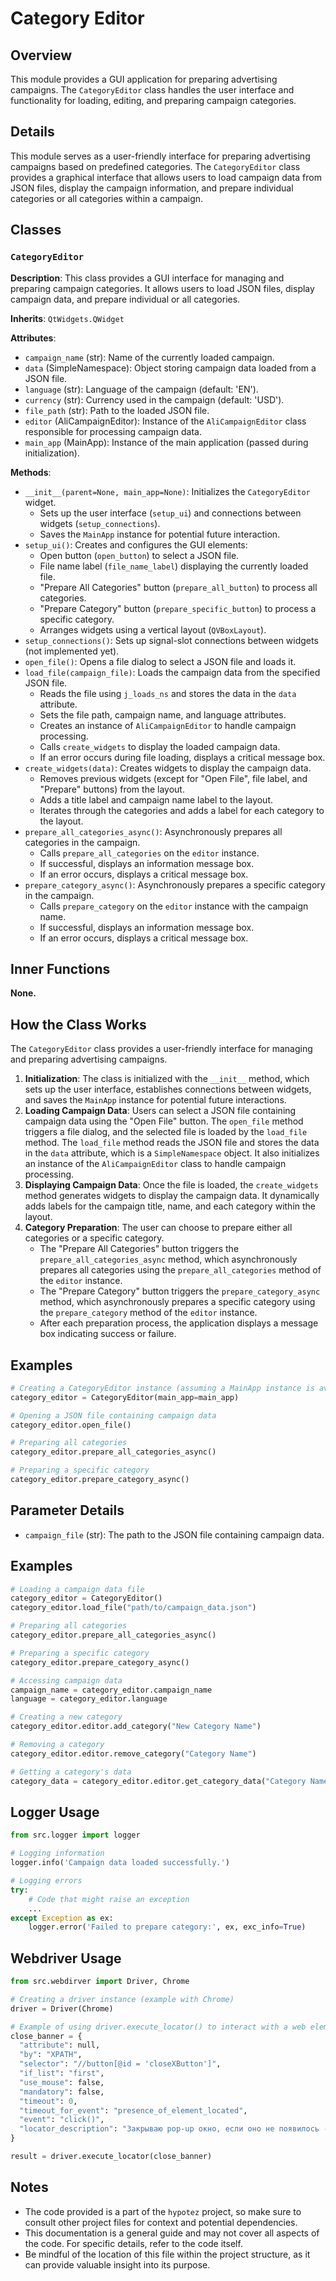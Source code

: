 # Category Editor

## Overview

This module provides a GUI application for preparing advertising campaigns. The `CategoryEditor` class handles the user interface and functionality for loading, editing, and preparing campaign categories.

## Details

This module serves as a user-friendly interface for preparing advertising campaigns based on predefined categories. The `CategoryEditor` class provides a graphical interface that allows users to load campaign data from JSON files, display the campaign information, and prepare individual categories or all categories within a campaign.

## Classes

### `CategoryEditor`

**Description**: This class provides a GUI interface for managing and preparing campaign categories. It allows users to load JSON files, display campaign data, and prepare individual or all categories.

**Inherits**: `QtWidgets.QWidget`

**Attributes**:

- `campaign_name` (str): Name of the currently loaded campaign.
- `data` (SimpleNamespace): Object storing campaign data loaded from a JSON file.
- `language` (str): Language of the campaign (default: 'EN').
- `currency` (str): Currency used in the campaign (default: 'USD').
- `file_path` (str): Path to the loaded JSON file.
- `editor` (AliCampaignEditor): Instance of the `AliCampaignEditor` class responsible for processing campaign data.
- `main_app` (MainApp): Instance of the main application (passed during initialization).

**Methods**:

- `__init__(parent=None, main_app=None)`: Initializes the `CategoryEditor` widget. 
    - Sets up the user interface (`setup_ui`) and connections between widgets (`setup_connections`).
    - Saves the `MainApp` instance for potential future interaction.
- `setup_ui()`: Creates and configures the GUI elements:
    - Open button (`open_button`) to select a JSON file.
    - File name label (`file_name_label`) displaying the currently loaded file.
    - "Prepare All Categories" button (`prepare_all_button`) to process all categories.
    - "Prepare Category" button (`prepare_specific_button`) to process a specific category.
    - Arranges widgets using a vertical layout (`QVBoxLayout`).
- `setup_connections()`: Sets up signal-slot connections between widgets (not implemented yet).
- `open_file()`: Opens a file dialog to select a JSON file and loads it.
- `load_file(campaign_file)`: Loads the campaign data from the specified JSON file.
    - Reads the file using `j_loads_ns` and stores the data in the `data` attribute.
    - Sets the file path, campaign name, and language attributes.
    - Creates an instance of `AliCampaignEditor` to handle campaign processing.
    - Calls `create_widgets` to display the loaded campaign data.
    - If an error occurs during file loading, displays a critical message box.
- `create_widgets(data)`: Creates widgets to display the campaign data.
    - Removes previous widgets (except for "Open File", file label, and "Prepare" buttons) from the layout.
    - Adds a title label and campaign name label to the layout.
    - Iterates through the categories and adds a label for each category to the layout.
- `prepare_all_categories_async()`: Asynchronously prepares all categories in the campaign.
    - Calls `prepare_all_categories` on the `editor` instance.
    - If successful, displays an information message box.
    - If an error occurs, displays a critical message box.
- `prepare_category_async()`: Asynchronously prepares a specific category in the campaign.
    - Calls `prepare_category` on the `editor` instance with the campaign name.
    - If successful, displays an information message box.
    - If an error occurs, displays a critical message box.

## Inner Functions

**None.**

## How the Class Works

The `CategoryEditor` class provides a user-friendly interface for managing and preparing advertising campaigns. 

1. **Initialization**: The class is initialized with the `__init__` method, which sets up the user interface, establishes connections between widgets, and saves the `MainApp` instance for potential future interactions.
2. **Loading Campaign Data**: Users can select a JSON file containing campaign data using the "Open File" button. The `open_file` method triggers a file dialog, and the selected file is loaded by the `load_file` method. The `load_file` method reads the JSON file and stores the data in the `data` attribute, which is a `SimpleNamespace` object. It also initializes an instance of the `AliCampaignEditor` class to handle campaign processing.
3. **Displaying Campaign Data**: Once the file is loaded, the `create_widgets` method generates widgets to display the campaign data. It dynamically adds labels for the campaign title, name, and each category within the layout.
4. **Category Preparation**: The user can choose to prepare either all categories or a specific category.
    - The "Prepare All Categories" button triggers the `prepare_all_categories_async` method, which asynchronously prepares all categories using the `prepare_all_categories` method of the `editor` instance.
    - The "Prepare Category" button triggers the `prepare_category_async` method, which asynchronously prepares a specific category using the `prepare_category` method of the `editor` instance.
    - After each preparation process, the application displays a message box indicating success or failure.

## Examples

```python
# Creating a CategoryEditor instance (assuming a MainApp instance is available)
category_editor = CategoryEditor(main_app=main_app)

# Opening a JSON file containing campaign data
category_editor.open_file()

# Preparing all categories
category_editor.prepare_all_categories_async()

# Preparing a specific category
category_editor.prepare_category_async()
```

## Parameter Details

- `campaign_file` (str): The path to the JSON file containing campaign data.

##  Examples

```python
# Loading a campaign data file
category_editor = CategoryEditor()
category_editor.load_file("path/to/campaign_data.json")

# Preparing all categories
category_editor.prepare_all_categories_async()

# Preparing a specific category
category_editor.prepare_category_async()

# Accessing campaign data
campaign_name = category_editor.campaign_name
language = category_editor.language

# Creating a new category
category_editor.editor.add_category("New Category Name")

# Removing a category
category_editor.editor.remove_category("Category Name")

# Getting a category's data
category_data = category_editor.editor.get_category_data("Category Name")
```

## Logger Usage

```python
from src.logger import logger

# Logging information
logger.info('Campaign data loaded successfully.')

# Logging errors
try:
    # Code that might raise an exception
    ...
except Exception as ex:
    logger.error('Failed to prepare category:', ex, exc_info=True) 
```

## Webdriver Usage

```python
from src.webdirver import Driver, Chrome

# Creating a driver instance (example with Chrome)
driver = Driver(Chrome)

# Example of using driver.execute_locator() to interact with a web element
close_banner = {
  "attribute": null,
  "by": "XPATH",
  "selector": "//button[@id = 'closeXButton']",
  "if_list": "first",
  "use_mouse": false,
  "mandatory": false,
  "timeout": 0,
  "timeout_for_event": "presence_of_element_located",
  "event": "click()",
  "locator_description": "Закрываю pop-up окно, если оно не появилось - не страшно (`mandatory`:`false`)"
}

result = driver.execute_locator(close_banner)
```

## Notes

- The code provided is a part of the `hypotez` project, so make sure to consult other project files for context and potential dependencies.
- This documentation is a general guide and may not cover all aspects of the code. For specific details, refer to the code itself.
- Be mindful of the location of this file within the project structure, as it can provide valuable insight into its purpose.